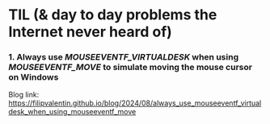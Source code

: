 # TIL (& day to day problems the Internet never heard of)

### 1. Always use *MOUSEEVENTF_VIRTUALDESK* when using *MOUSEEVENTF_MOVE* to simulate moving the mouse cursor on Windows
Blog link: https://filipvalentin.github.io/blog/2024/08/always_use_mouseeventf_virtualdesk_when_using_mouseeventf_move
